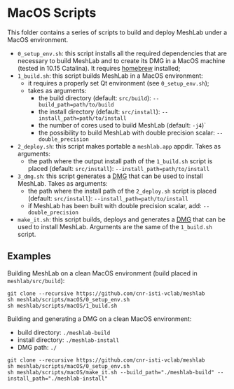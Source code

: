 # MacOS Scripts

This folder contains a series of scripts to build and deploy MeshLab under a MacOS environment.

* `0_setup_env.sh`: this script installs all the required dependencies that are necessary to build MeshLab and to create its DMG in a MacOS machine (tested in 10.15 Catalina). It requires [homebrew](https://brew.sh/) installed;
* `1_build.sh`: this script builds MeshLab in a MacOS environment:
	* it requires a properly set Qt environment (see `0_setup_env.sh`);
	* takes as arguments:
		* the build directory (default: `src/build`): `--build_path=path/to/build`
		* the install directory (default: `src/install`): `--install_path=path/to/install`
		* the number of cores used to build MeshLab (default: `-j4`)`
		* the possibility to build MeshLab with double precision scalar: `--double_precision`
* `2_deploy.sh`: this script makes portable a `meshlab.app` appdir. Takes as arguments:
    * the path where the output install path of the `1_build.sh` script is placed (default: `src/install`): `--install_path=path/to/install`
* `3_dmg.sh`: this script generates a [DMG](https://en.wikipedia.org/wiki/Apple_Disk_Image) that can be used to install MeshLab. Takes as arguments:
    * the path where the install path of the `2_deploy.sh` script is placed (default: `src/install`): `--install_path=path/to/install`
    * if MeshLab has been built with double precision scalar, add: `--double_precision`
* `make_it.sh`: this script builds, deploys and generates a [DMG](https://en.wikipedia.org/wiki/Apple_Disk_Image) that can be used to install MeshLab. Arguments are the same of the `1_build.sh` script.

## Examples

Building MeshLab on a clean MacOS environment (build placed in `meshlab/src/build`):

	git clone --recursive https://github.com/cnr-isti-vclab/meshlab
	sh meshlab/scripts/macOS/0_setup_env.sh
	sh meshlab/scripts/macOS/1_build.sh

Building and generating a DMG on a clean MacOS environment:
* build directory: `./meshlab-build`
* install directory: `./meshlab-install`
* DMG path: `./`

```
git clone --recursive https://github.com/cnr-isti-vclab/meshlab
sh meshlab/scripts/macOS/0_setup_env.sh
sh meshlab/scripts/macOS/make_it.sh --build_path="./meshlab-build" --install_path="./meshlab-install"
```
